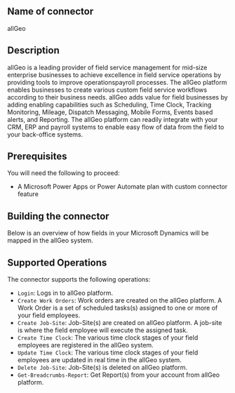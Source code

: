 ## Name of connector 
allGeo

## Description
allGeo is a leading provider of field service management for mid-size enterprise
businesses to achieve excellence in field service operations by providing tools to improve
operationspayroll processes. The allGeo platform enables businesses to create various
custom field service workflows according to their business needs. allGeo adds value for field
businesses by adding enabling capabilities such as Scheduling, Time Clock, Tracking
Monitoring, Mileage, Dispatch Messaging, Mobile Forms, Events based alerts, and
Reporting. The allGeo platform can readily integrate with your CRM, ERP and payroll
systems to enable easy flow of data from the field to your back-office systems.

## Prerequisites
You will need the following to proceed:
* A Microsoft Power Apps or Power Automate plan with custom connector feature

## Building the connector
Below is an overview of how fields in your Microsoft Dynamics will be mapped in the allGeo
system.

## Supported Operations
The connector supports the following operations:
* `Login`: Logs in to allGeo platform.
* `Create Work Orders`: Work orders are created on the allGeo platform. A Work Order is a
set of scheduled tasks(s) assigned to one or more of your field employees.
* `Create Job-Site`: Job-Site(s) are created on allGeo platform. A job-site is where the field
employee will execute the assigned task.
* `Create Time Clock`: The various time clock stages of your field employees are registered
in the allGeo system.
* `Update Time Clock`: The various time clock stages of your field employees are updated in
real time in the allGeo system.
* `Delete Job-Site`: Job-Site(s) is deleted on allGeo platform.
* `Get-Breadcrumbs-Report`: Get Report(s) from your account from allGeo platform.